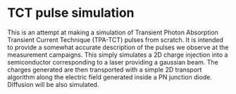 # TCT pulse simulation
This is an attempt at making a simulation of Transient Photon Absorption 
Transient Current Technique (TPA-TCT) pulses from scratch.
It is intended to provide a somewhat accurate description of the pulses we
observe at the measurement campaigns.
This simply simulates a 2D charge injection into a semiconductor corresponding
to a laser providing a gaussian beam. The charges generated are then transported
with a simple 2D transport algorithm along the electric field generated inside
a PN junction diode. Diffusion will be also simulated.

